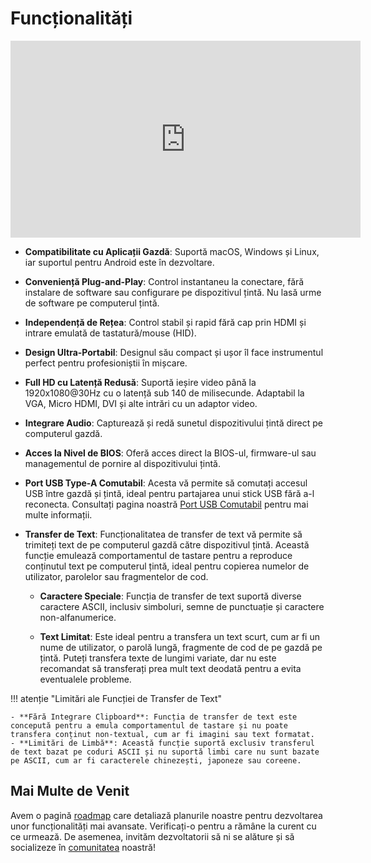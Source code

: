 # Funcționalități

<iframe width="560" height="315" src="https://www.youtube.com/embed/r3HNUflWGOY?si=84Ek6F9ocHmmGTqW" title="YouTube video player" frameborder="0" allow="accelerometer; autoplay; clipboard-write; encrypted-media; gyroscope; picture-in-picture; web-share" referrerpolicy="strict-origin-when-cross-origin" allowfullscreen></iframe>

- **Compatibilitate cu Aplicații Gazdă**:
  Suportă macOS, Windows și Linux, iar suportul pentru Android este în dezvoltare.

- **Conveniență Plug-and-Play**:
  Control instantaneu la conectare, fără instalare de software sau configurare pe dispozitivul țintă. Nu lasă urme de software pe computerul țintă.

- **Independență de Rețea**:
  Control stabil și rapid fără cap prin HDMI și intrare emulată de tastatură/mouse (HID).

- **Design Ultra-Portabil**:
  Designul său compact și ușor îl face instrumentul perfect pentru profesioniștii în mișcare.

- **Full HD cu Latență Redusă**:
  Suportă ieșire video până la 1920x1080@30Hz cu o latență sub 140 de milisecunde. Adaptabil la VGA, Micro HDMI, DVI și alte intrări cu un adaptor video.

- **Integrare Audio**:
  Capturează și redă sunetul dispozitivului țintă direct pe computerul gazdă.

- **Acces la Nivel de BIOS**:
  Oferă acces direct la BIOS-ul, firmware-ul sau managementul de pornire al dispozitivului țintă.

- **Port USB Type-A Comutabil**:
  Acesta vă permite să comutați accesul USB între gazdă și țintă, ideal pentru partajarea unui stick USB fără a-l reconecta. Consultați pagina noastră [Port USB Comutabil](/usb-switch) pentru mai multe informații.

- **Transfer de Text**:
  Funcționalitatea de transfer de text vă permite să trimiteți text de pe computerul gazdă către dispozitivul țintă. Această funcție emulează comportamentul de tastare pentru a reproduce conținutul text pe computerul țintă, ideal pentru copierea numelor de utilizator, parolelor sau fragmentelor de cod.
  
    - **Caractere Speciale**: Funcția de transfer de text suportă diverse caractere ASCII, inclusiv simboluri, semne de punctuație și caractere non-alfanumerice.

    - **Text Limitat**: Este ideal pentru a transfera un text scurt, cum ar fi un nume de utilizator, o parolă lungă, fragmente de cod de pe gazdă pe țintă. Puteți transfera texte de lungimi variate, dar nu este recomandat să transferați prea mult text deodată pentru a evita eventualele probleme.

!!! atenție "Limitări ale Funcției de Transfer de Text"

    - **Fără Integrare Clipboard**: Funcția de transfer de text este concepută pentru a emula comportamentul de tastare și nu poate transfera conținut non-textual, cum ar fi imagini sau text formatat.
    - **Limitări de Limbă**: Această funcție suportă exclusiv transferul de text bazat pe coduri ASCII și nu suportă limbi care nu sunt bazate pe ASCII, cum ar fi caracterele chinezești, japoneze sau coreene.

## Mai Multe de Venit

Avem o pagină [roadmap](/roadmap) care detaliază planurile noastre pentru dezvoltarea unor funcționalități mai avansate. Verificați-o pentru a rămâne la curent cu ce urmează. De asemenea, invităm dezvoltatorii să ni se alăture și să socializeze în [comunitatea](/community) noastră!